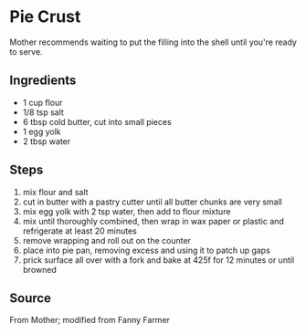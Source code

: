 # Pie Crust

Mother recommends waiting to put the filling into the shell until you're ready to serve.

## Ingredients
- 1 cup flour
- 1/8 tsp salt
- 6 tbsp cold butter, cut into small pieces
- 1 egg yolk
- 2 tbsp water

## Steps
1. mix flour and salt
2. cut in butter with a pastry cutter until all butter chunks are very small
3. mix egg yolk with 2 tsp water, then add to flour mixture
4. mix until thoroughly combined, then wrap in wax paper or plastic and refrigerate at least 20 minutes
5. remove wrapping and roll out on the counter
6. place into pie pan, removing excess and using it to patch up gaps
7. prick surface all over with a fork and bake at 425f for 12 minutes or until browned

## Source
From Mother; modified from Fanny Farmer